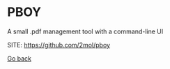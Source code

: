 # PBOY
 
 A small .pdf management tool with a command-line UI
 
 SITE: https://github.com/2mol/pboy

 [Go back](https://portable-linux-apps.github.io/apps.html)
